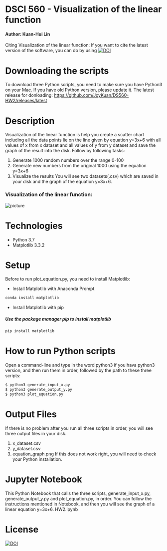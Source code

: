 # DSCI 560 - Visualization of the linear function


#### Author: Kuan-Hui Lin
Citing Visualization of the linear function:
If you want to cite the latest version of the software, you can do by using 
[![DOI](https://zenodo.org/badge/DOI/10.5281/zenodo.4042175.svg)](https://doi.org/10.5281/zenodo.4042175)

# Downloading the scripts
To download three Python scripts, you need to make sure you have Python3 on your Mac. If you have old Python version, please update it.
The latest release for donloading: https://github.com/JoyKuan/DS560-HW2/releases/latest

# Description
Visualization of the linear function is help you create a scatter chart including all the data points lie on the line given by equation y=3x+6 with all values of x from x dataset and all values of y from y dataset and save the graph of the result into the disk. 
Follow by following tasks:
1. Generate 1000 random numbers over the range 0-100
2. Generate new numbers from the original 1000 using the equation y=3x+6
3. Visualize the results
You will see two datasets(.csv) which are saved in your disk and the graph of the equation y=3x+6.

### Visualization of the linear function:
![picture](img/equation_graph.png)

# Technologies
* Python 3.7
* Matplotlib 3.3.2

# Setup
Before to run plot_equation.py, you need to install Matplotlib:

+ Install Matplotlib with Anaconda Prompt
```bash
conda install matplotlib
```
+ Install Matplotlib with pip
##### Use the package manager pip to install matplotlib
```bash
pip install matplotlib
```

# How to run Python scripts
Open a command-line and type in the word python3 if you hava python3 version, and then run them in order, followed by the path to these three scripts:
```bash
$ python3 generate_input_x.py
$ python3 generate_output_y.py
$ python3 plot_equation.py
```

# Output Files
If there is no problem after you run all three scripts in order, you will see three output files in your disk.
1. x_dataset.csv
2. y_dataset.csv
3. equation_graph.png
If this does not work right, you will need to check your Python installation.

# Jupyter Notebook
This Python Notebook that calls the three scripts, generate_input_x.py, generate_output_y.py and plot_equation.py, in order. You can follow the instructions mentioned in Notebook, and then you will see the graph of a linear equation y=3x+6.
HW2.ipynb

# License
[![DOI](https://zenodo.org/badge/297493565.svg)](https://zenodo.org/badge/latestdoi/297493565)


